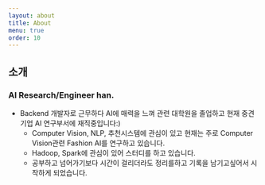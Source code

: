 ```yaml
---
layout: about
title: About
menu: true
order: 10
---
```


## 소개

### AI Research/Engineer han.

- Backend 개발자로 근무하다 AI에 매력을 느껴 관련 대학원을 졸업하고 현재 중견기업 AI 연구부서에 재직중입니다:)
  - Computer Vision, NLP, 추천시스템에 관심이 있고 현재는 주로 Computer Vision관련 Fashion AI를 연구하고 있습니다.
  - Hadoop, Spark에 관심이 있어 스터디를 하고 있습니다.
  - 공부하고 넘어가기보다 시간이 걸리더라도 정리를하고 기록을 남기고싶어서 시작하게 되었습니다.
